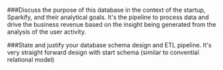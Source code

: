 ###Discuss the purpose of this database in the context of the startup, Sparkify, and their analytical goals.
It's the pipeline to process data and drive the business revenue based on the insight being generated from the analysis of the user activity.

###State and justify your database schema design and ETL pipeline.
It's very straight forward design with start schema (similar to convential relational model)